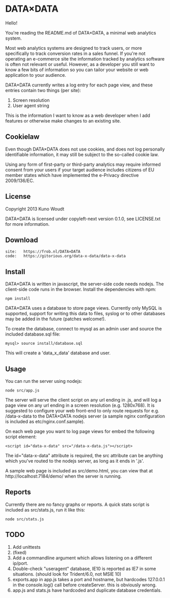 
DATA×DATA
=========

Hello!

You're reading the README.md of DATA×DATA, a minimal web analytics
system.

Most web analytics systems are designed to track users, or more
specifically to track conversion rates in a sales funnel. If you're
not operating an e-commerce site the information tracked by analytics
software is often not relevant or useful. However, as a developer you
still want to know a few bits of information so you can tailor your
website or web application to your audience.

DATA×DATA currently writes a log entry for each page view, and these
entries contain two things (per site):

1. Screen resolution
2. User agent string

This is the information I want to know as a web developer when I add
features or otherwise make changes to an existing site.


Cookielaw
---------

Even though DATA×DATA does not use cookies, and does not log
personally identifiable information, it may still be subject to the
so-called cookie law.

Using any form of first-party or third-party analytics may require
informed consent from your users if your target audience includes
citizens of EU member states which have implemented the e-Privacy
directive 2009/136/EC.


License
-------

Copyright 2013  Kuno Woudt

DATA×DATA is licensed under copyleft-next version 0.1.0, see
LICENSE.txt for more information.


Download
--------

    site:   https://frob.nl/DATA×DATA
    code:   https://gitorious.org/data-x-data/data-x-data


Install
-------

DATA×DATA is written in javascript, the server-side code needs nodejs.
The client-side code runs in the browser.  Install the dependencies
with npm:

    npm install

DATA×DATA uses a database to store page views.  Currently only MySQL
is supported, support for writing this data to files, syslog or to
other databases may be added in the future (patches welcome!).

To create the database, connect to mysql as an admin user and source
the included database.sql file:

    mysql> source install/database.sql

This will create a 'data_x_data' database and user.


Usage
-----

You can run the server using nodejs:

    node src/app.js

The server will serve the client script on any url ending in .js, and
will log a page view on any url ending in a screen resolution (e.g.
1280x768).  It is suggested to configure your web front-end to only
route requests for e.g. /data-x-data to the DATA×DATA nodejs server (a
sample nginx configuration is included as etc/nginx.conf.sample).

On each web page you want to log page views for embed the following
script element:

    <script id="data-x-data" src="/data-x-data.js"></script>

The id="data-x-data" attribute is required, the src attribute can be
anything which you've routed to the nodejs server, as long as it ends
in '.js'.

A sample web page is included as src/demo.html, you can view that at
http://localhost:7184/demo/ when the server is running.


Reports
-------

Currently there are no fancy graphs or reports.  A quick stats script
is included as src/stats.js, run it like this:

    node src/stats.js


TODO
----

1. Add unittests
2. (fixed)
3. Add a commandline argument which allows listening on a different ip/port.
4. Double-check "useragent" database, IE10 is reported as IE7 in some situations.
   (should look for Trident/6.0, not MSIE 10)
5. exports.app in app.js takes a port and hostname, but hardcodes
   127.0.0.1 in the console.log() call before createServer.  this is
   obviously wrong.
6. app.js and stats.js have hardcoded and duplicate database credentials.
